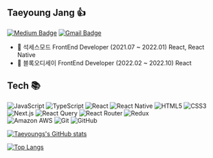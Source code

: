 <!--
**taeyoungs/taeyoungs** is a ✨ _special_ ✨ repository because its `README.md` (this file) appears on your GitHub profile.

Here are some ideas to get you started:

- 🔭 I’m currently working on ...
- 🌱 I’m currently learning ...
- 👯 I’m looking to collaborate on ...
- 🤔 I’m looking for help with ...
- 💬 Ask me about ...
- 📫 How to reach me: ...
- 😄 Pronouns: ...
- ⚡ Fun fact: ...
-->

## Taeyoung Jang 👍

[![Medium Badge](https://img.shields.io/badge/-@youngslog-03a57a?style=flat-square&labelColor=000000&logo=Medium&link=https://medium.com/@youngslog)](https://medium.com/@youngslog)
[![Gmail Badge](https://img.shields.io/badge/-xoxodudwkd@gmail.com-c14438?style=flat-square&logo=Gmail&logoColor=white&link=mailto:xoxodudwkd@gmail.com)](mailto:xoxodudwkd@gmail.com)

- 🏢 석세스모드 FrontEnd Developer (2021.07 ~ 2022.01) React, React Native
- 🏢 블록오디세이 FrontEnd Developer (2022.02 ~ 2022.10) React

## Tech 📚

![JavaScript](https://img.shields.io/badge/-JavaScript-black?style=flat-square&logo=javascript)
![TypeScript](https://img.shields.io/badge/-TypeScript-black?style=flat-square&logo=typescript)
![React](https://img.shields.io/badge/-React-black?style=flat-square&logo=react)
![React Native](https://img.shields.io/badge/-React%20Native-black?style=flat-square&logo=react)
![HTML5](https://img.shields.io/badge/-HTML5-E34F26?style=flat-square&logo=html5&logoColor=white)
![CSS3](https://img.shields.io/badge/-CSS3-1572B6?style=flat-square&logo=css3)  
![Next.js](https://img.shields.io/badge/-Next.js-black?style=flat-square&logo=Next.js)
![React Query](https://img.shields.io/badge/-React%20Query-black?style=flat-square&logo=React%20Query)
![React Router](https://img.shields.io/badge/-React%20Router-black?style=flat-square&logo=React%20Router)
![Redux](https://img.shields.io/badge/-Redux-black?style=flat-square&logo=Redux&logoColor=764ABC)  
![Amazon AWS](https://img.shields.io/badge/Amazon%20AWS-black?style=flat-square&logo=amazon-aws)
![Git](https://img.shields.io/badge/-Git-black?style=flat-square&logo=git)
![GitHub](https://img.shields.io/badge/-GitHub-181717?style=flat-square&logo=github)

[![Taeyoungs's GitHub stats](https://github-readme-stats.vercel.app/api?username=taeyoungs&show_icons=true)](https://github.com/anuraghazra/github-readme-stats)

[![Top Langs](https://github-readme-stats.vercel.app/api/top-langs/?username=taeyoungs&layout=compact)](https://github.com/anuraghazra/github-readme-stats)
